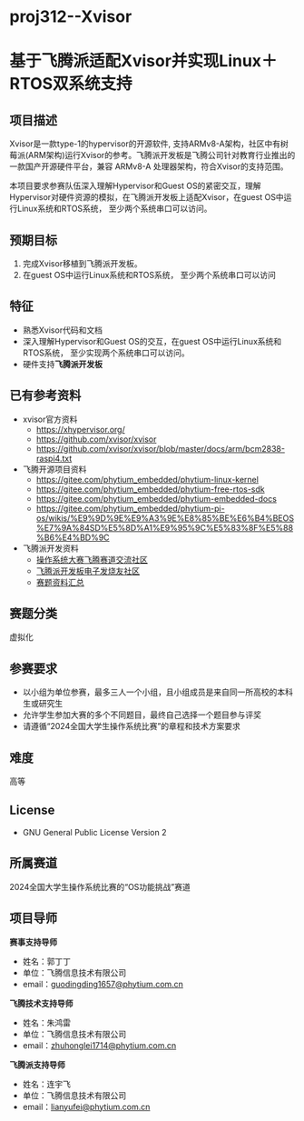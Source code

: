 # proj312--Xvisor
# 基于飞腾派适配Xvisor并实现Linux＋RTOS双系统支持

## 项目描述

Xvisor是一款type-1的hypervisor的开源软件, 支持ARMv8-A架构，社区中有树莓派(ARM架构)运行Xvisor的参考。飞腾派开发板是飞腾公司针对教育行业推出的一款国产开源硬件平台，兼容 ARMv8-A 处理器架构，符合Xvisor的支持范围。

本项目要求参赛队伍深入理解Hypervisor和Guest OS的紧密交互，理解Hypervisor对硬件资源的模拟，在飞腾派开发板上适配Xvisor，在guest OS中运行Linux系统和RTOS系统， 至少两个系统串口可以访问。

## 预期目标

1. 完成Xvisor移植到飞腾派开发板。
2. 在guest OS中运行Linux系统和RTOS系统， 至少两个系统串口可以访问

## 特征

- 熟悉Xvisor代码和文档
- 深入理解Hypervisor和Guest OS的交互，在guest OS中运行Linux系统和RTOS系统， 至少实现两个系统串口可以访问。
- 硬件支持**飞腾派开发板**

## 已有参考资料

- xvisor官方资料
	- https://xhypervisor.org/
	- https://github.com/xvisor/xvisor
	- https://github.com/xvisor/xvisor/blob/master/docs/arm/bcm2838-raspi4.txt
- 飞腾开源项目资料
	- https://gitee.com/phytium_embedded/phytium-linux-kernel
	- https://gitee.com/phytium_embedded/phytium-free-rtos-sdk
	- https://gitee.com/phytium_embedded/phytium-embedded-docs
	- https://gitee.com/phytium_embedded/phytium-pi-os/wikis/%E9%9D%9E%E9%A3%9E%E8%85%BE%E6%B4%BEOS%E7%9A%84SD%E5%8D%A1%E9%95%9C%E5%83%8F%E5%88%B6%E4%BD%9C
- 飞腾派开发资料
	- [操作系统大赛飞腾赛道交流社区](https://edu.phytium.com.cn/group/10)
	- [飞腾派开发板电子发烧友社区](https://bbs.elecfans.com/group_1708)
	-  [赛题资料汇总](https://edu.phytium.com.cn/group/10/thread/21579)
## 赛题分类
虚拟化

## 参赛要求

- 以小组为单位参赛，最多三人一个小组，且小组成员是来自同一所高校的本科生或研究生
- 允许学生参加大赛的多个不同题目，最终自己选择一个题目参与评奖
- 请遵循“2024全国大学生操作系统比赛”的章程和技术方案要求

## 难度

高等

## License

- GNU General Public License Version 2

## 所属赛道

2024全国大学生操作系统比赛的“OS功能挑战”赛道

## 项目导师

**赛事支持导师**
- 姓名：郭丁丁
- 单位：飞腾信息技术有限公司
- email：[guodingding1657@phytium.com.cn](mailto:guodingding1657@phytium.com.cn)

**飞腾技术支持导师**
- 姓名：朱鸿雷
- 单位：飞腾信息技术有限公司
- email：[zhuhonglei1714@phytium.com.cn](mailto:zhuhonglei1714@phytium.com.cn)

**飞腾派支持导师**
- 姓名：连宇飞
- 单位：飞腾信息技术有限公司
- email：[lianyufei@phytium.com.cn](mailto:lianyufei@phytium.com.cn)
